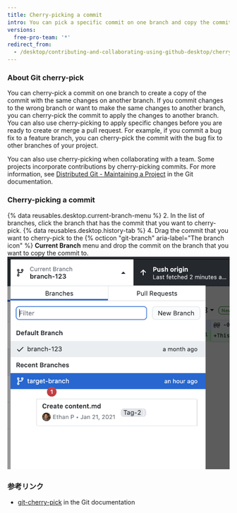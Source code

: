 ```yaml
---
title: Cherry-picking a commit
intro: You can pick a specific commit on one branch and copy the commit to another branch.
versions:
  free-pro-team: '*'
redirect_from:
  - /desktop/contributing-and-collaborating-using-github-desktop/cherry-picking-a-commit
---
```


### About Git cherry-pick

You can cherry-pick a commit on one branch to create a copy of the commit with the same changes on another branch. If you commit changes to the wrong branch or want to make the same changes to another branch, you can cherry-pick the commit to apply the changes to another branch. You can also use cherry-picking to apply specific changes before you are ready to create or merge a pull request. For example, if you commit a bug fix to a feature branch, you can cherry-pick the commit with the bug fix to other branches of your project.

You can also use cherry-picking when collaborating with a team. Some projects incorporate contributions by cherry-picking commits. For more information, see [Distributed Git - Maintaining a Project](https://git-scm.com/book/en/v2/Distributed-Git-Maintaining-a-Project#_rebase_cherry_pick) in the Git documentation.

### Cherry-picking a commit

{% data reusables.desktop.current-branch-menu %}
2. In the list of branches, click the branch that has the commit that you want to cherry-pick.
{% data reusables.desktop.history-tab %}
4. Drag the commit that you want to cherry-pick to the {% octicon "git-branch" aria-label="The branch icon" %} **Current Branch** menu and drop the commit on the branch that you want to copy the commit to. ![Dragging a commit to another branch in the Current Branch menu](/assets/images/help/desktop/cherry-picking.png)

### 参考リンク
- [git-cherry-pick](https://git-scm.com/docs/git-cherry-pick) in the Git documentation
